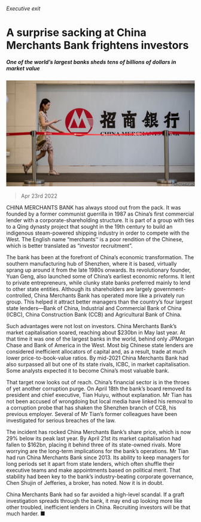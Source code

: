 ###### Executive exit

# A surprise sacking at China Merchants Bank frightens investors 

##### One of the world’s largest banks sheds tens of billions of dollars in market value 

![image](images/20220423_fnp504.jpg) 

> Apr 23rd 2022 

CHINA MERCHANTS BANK has always stood out from the pack. It was founded by a former communist guerrilla in 1987 as China’s first commercial lender with a corporate-shareholding structure. It is part of a group with ties to a Qing dynasty project that sought in the 19th century to build an indigenous steam-powered shipping industry in order to compete with the West. The English name “merchants’‘ is a poor rendition of the Chinese, which is better translated as “investor recruitment”.

The bank has been at the forefront of China’s economic transformation. The southern manufacturing hub of Shenzhen, where it is based, virtually sprang up around it from the late 1980s onwards. Its revolutionary founder, Yuan Geng, also launched some of China’s earliest economic reforms. It lent to private entrepreneurs, while clunky state banks preferred mainly to lend to other state entities. Although its shareholders are largely government-controlled, China Merchants Bank has operated more like a privately run group. This helped it attract better managers than the country’s four largest state lenders—Bank of China, Industrial and Commercial Bank of China (ICBC), China Construction Bank (CCB) and Agricultural Bank of China.


Such advantages were not lost on investors. China Merchants Bank’s market capitalisation soared, reaching about $230bn in May last year. At that time it was one of the largest banks in the world, behind only JPMorgan Chase and Bank of America in the West. Most big Chinese state lenders are considered inefficient allocators of capital and, as a result, trade at much lower price-to-book-value ratios. By mid-2021 China Merchants Bank had also surpassed all but one of its state rivals, ICBC, in market capitalisation. Some analysts expected it to become China’s most valuable bank.

That target now looks out of reach. China’s financial sector is in the throes of yet another corruption purge. On April 18th the bank’s board removed its president and chief executive, Tian Huiyu, without explanation. Mr Tian has not been accused of wrongdoing but local media have linked his removal to a corruption probe that has shaken the Shenzhen branch of CCB, his previous employer. Several of Mr Tian’s former colleagues have been investigated for serious breaches of the law.

The incident has rocked China Merchants Bank’s share price, which is now 29% below its peak last year. By April 21st its market capitalisation had fallen to $162bn, placing it behind three of its state-owned rivals. More worrying are the long-term implications for the bank’s operations. Mr Tian had run China Merchants Bank since 2013. Its ability to keep managers for long periods set it apart from state lenders, which often shuffle their executive teams and make appointments based on political merit. That stability had been key to the bank’s industry-beating corporate governance, Chen Shujin of Jefferies, a broker, has noted. Now it is in doubt.

China Merchants Bank had so far avoided a high-level scandal. If a graft investigation spreads through the bank, it may end up looking more like other troubled, inefficient lenders in China. Recruiting investors will be that much harder. ■


